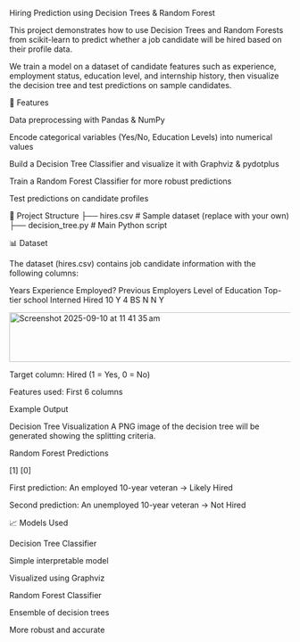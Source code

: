 Hiring Prediction using Decision Trees & Random Forest

This project demonstrates how to use Decision Trees and Random Forests from scikit-learn
 to predict whether a job candidate will be hired based on their profile data.

We train a model on a dataset of candidate features such as experience, employment status, education level, and internship history, then visualize the decision tree and test predictions on sample candidates.


🚀 Features

Data preprocessing with Pandas & NumPy

Encode categorical variables (Yes/No, Education Levels) into numerical values

Build a Decision Tree Classifier and visualize it with Graphviz & pydotplus

Train a Random Forest Classifier for more robust predictions

Test predictions on candidate profiles

📂 Project Structure
├── hires.csv              # Sample dataset (replace with your own)
├── decision_tree.py       # Main Python script




📊 Dataset

The dataset (hires.csv) contains job candidate information with the following columns:

Years Experience	Employed?	Previous Employers	Level of Education	Top-tier school	Interned	Hired
10	Y	4	BS	N	N	Y

<img width="859" height="89" alt="Screenshot 2025-09-10 at 11 41 35 am" src="https://github.com/user-attachments/assets/87ed3997-716b-4873-89a3-38d5066d811e" />


Target column: Hired (1 = Yes, 0 = No)

Features used: First 6 columns

Example Output

Decision Tree Visualization
A PNG image of the decision tree will be generated showing the splitting criteria.

Random Forest Predictions

[1]
[0]


First prediction: An employed 10-year veteran → Likely Hired

Second prediction: An unemployed 10-year veteran → Not Hired


📈 Models Used

Decision Tree Classifier

Simple interpretable model

Visualized using Graphviz

Random Forest Classifier

Ensemble of decision trees

More robust and accurate

